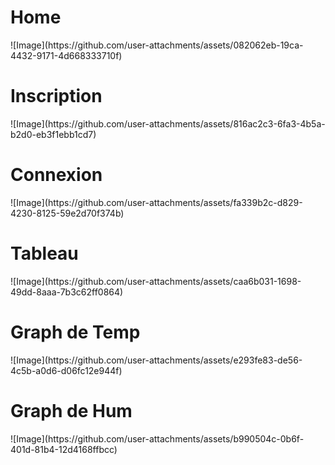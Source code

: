                                 

  <h1>Home</h1>
![Image](https://github.com/user-attachments/assets/082062eb-19ca-4432-9171-4d668333710f)
<h1>Inscription</h1>
![Image](https://github.com/user-attachments/assets/816ac2c3-6fa3-4b5a-b2d0-eb3f1ebb1cd7)
<h1>Connexion</h1>
![Image](https://github.com/user-attachments/assets/fa339b2c-d829-4230-8125-59e2d70f374b)
<h1>Tableau</h1>
![Image](https://github.com/user-attachments/assets/caa6b031-1698-49dd-8aaa-7b3c62ff0864)
<h1>Graph de Temp</h1>
![Image](https://github.com/user-attachments/assets/e293fe83-de56-4c5b-a0d6-d06fc12e944f)
<h1>Graph de Hum</h1>
![Image](https://github.com/user-attachments/assets/b990504c-0b6f-401d-81b4-12d4168ffbcc)
